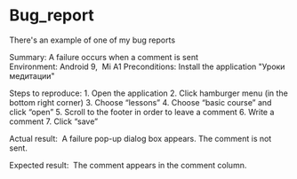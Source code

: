 # Bug_report
There's an example of one of my bug reports

Summary: A failure occurs when a comment is sent    
Environment: Android 9,  Mi A1
Preconditions: Install the application "Уроки медитации"

Steps to reproduce:
    1. Open the application 
    2. Click hamburger menu (in the bottom right corner) 
    3. Choose “lessons” 
    4. Choose “basic course” and click “open” 
    5. Scroll to the footer in order to leave a comment 
    6. Write a comment 
    7. Click “save” 
    
Actual result: 
A failure pop-up dialog box appears. The comment is not sent.

Expected result: 
The comment appears in the comment column.
